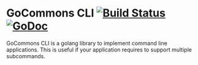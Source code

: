 # GoCommons CLI [![Build Status](https://travis-ci.org/gocommons/cli.svg?branch=master)](https://travis-ci.org/gocommons/cli) [![GoDoc](https://godoc.org/github.com/gocommons/cli?status.png)](https://godoc.org/github.com/gocommons/cli)

GoCommons CLI is a golang library to implement command line applications. This is useful if your application requires to support multiple subcommands.  